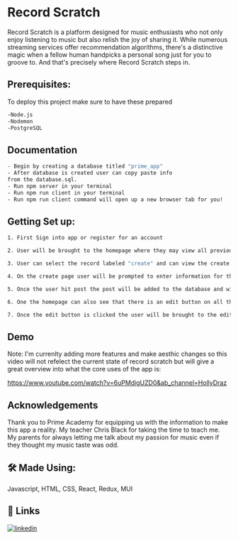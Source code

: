 
# Record Scratch
Record Scratch is a platform designed for music enthusiasts who not only enjoy listening to music but also relish the joy of sharing it. While numerous streaming services offer recommendation algorithms, there's a distinctive magic when a fellow human handpicks a personal song just for you to groove to. And that's precisely where Record Scratch steps in.


## Prerequisites:

To deploy this project make sure to have these prepared

```bash
-Node.js
-Nodemon
-PostgreSQL
```


## Documentation

```bash
- Begin by creating a database titled "prime_app" 
- After database is created user can copy paste info 
from the database.sql. 
- Run npm server in your terminal
- Run npm run client in your terminal
- Run npm run client command will open up a new browser tab for you!
```


## Getting Set up:



```bash
1. First Sign into app or register for an account

2. User will be brought to the homepage where they may view all previous posts

3. User can select the record labeled "create" and can view the create page

4. On the create page user will be prompted to enter information for their song of choice

5. Once the user hit post the post will be added to the database and will also appear on the homepage

6. One the homepage can also see that there is an edit button on all their posts -

7. Once the edit button is clicked the user will be brought to the edit page that has the corresponding information for that post
```
    
## Demo


Note: I'm currenlty adding more features and make aesthic changes so this video will not refelect the current state of record scratch but will give a great overview into what the core uses of the app is:

https://www.youtube.com/watch?v=6uPMdigUZD0&ab_channel=HollyDraz


## Acknowledgements

Thank you to Prime Academy for equipping us with the information to make this app a reality. My teacher Chris Black for taking the time to teach me. My parents for always letting me talk about my passion for music even if they thought my music taste was odd.


## 🛠 Made Using:
Javascript, HTML, CSS, React, Redux, MUI


## 🔗 Links

[![linkedin](https://img.shields.io/badge/linkedin-0A66C2?style=for-the-badge&logo=linkedin&logoColor=white)](https://www.linkedin.com/in/hollydr/)



